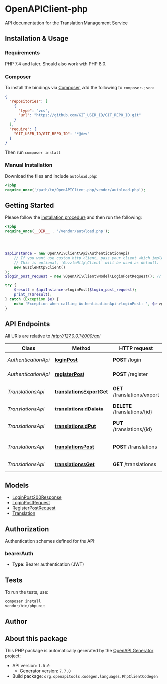 # OpenAPIClient-php

API documentation for the Translation Management Service


## Installation & Usage

### Requirements

PHP 7.4 and later.
Should also work with PHP 8.0.

### Composer

To install the bindings via [Composer](https://getcomposer.org/), add the following to `composer.json`:

```json
{
  "repositories": [
    {
      "type": "vcs",
      "url": "https://github.com/GIT_USER_ID/GIT_REPO_ID.git"
    }
  ],
  "require": {
    "GIT_USER_ID/GIT_REPO_ID": "*@dev"
  }
}
```

Then run `composer install`

### Manual Installation

Download the files and include `autoload.php`:

```php
<?php
require_once('/path/to/OpenAPIClient-php/vendor/autoload.php');
```

## Getting Started

Please follow the [installation procedure](#installation--usage) and then run the following:

```php
<?php
require_once(__DIR__ . '/vendor/autoload.php');




$apiInstance = new OpenAPI\Client\Api\AuthenticationApi(
    // If you want use custom http client, pass your client which implements `GuzzleHttp\ClientInterface`.
    // This is optional, `GuzzleHttp\Client` will be used as default.
    new GuzzleHttp\Client()
);
$login_post_request = new \OpenAPI\Client\Model\LoginPostRequest(); // \OpenAPI\Client\Model\LoginPostRequest

try {
    $result = $apiInstance->loginPost($login_post_request);
    print_r($result);
} catch (Exception $e) {
    echo 'Exception when calling AuthenticationApi->loginPost: ', $e->getMessage(), PHP_EOL;
}

```

## API Endpoints

All URIs are relative to *http://127.0.0.1:8000/api*

Class | Method | HTTP request | Description
------------ | ------------- | ------------- | -------------
*AuthenticationApi* | [**loginPost**](docs/Api/AuthenticationApi.md#loginpost) | **POST** /login | Login and get a token
*AuthenticationApi* | [**registerPost**](docs/Api/AuthenticationApi.md#registerpost) | **POST** /register | Register a new user
*TranslationsApi* | [**translationsExportGet**](docs/Api/TranslationsApi.md#translationsexportget) | **GET** /translations/export | Export translations as JSON
*TranslationsApi* | [**translationsIdDelete**](docs/Api/TranslationsApi.md#translationsiddelete) | **DELETE** /translations/{id} | Delete a translation
*TranslationsApi* | [**translationsIdPut**](docs/Api/TranslationsApi.md#translationsidput) | **PUT** /translations/{id} | Update an existing translation
*TranslationsApi* | [**translationsPost**](docs/Api/TranslationsApi.md#translationspost) | **POST** /translations | Create a new translation
*TranslationsApi* | [**translationssGet**](docs/Api/TranslationsApi.md#translationssget) | **GET** /translationss | Get all translations

## Models

- [LoginPost200Response](docs/Model/LoginPost200Response.md)
- [LoginPostRequest](docs/Model/LoginPostRequest.md)
- [RegisterPostRequest](docs/Model/RegisterPostRequest.md)
- [Translation](docs/Model/Translation.md)

## Authorization

Authentication schemes defined for the API:
### bearerAuth

- **Type**: Bearer authentication (JWT)

## Tests

To run the tests, use:

```bash
composer install
vendor/bin/phpunit
```

## Author



## About this package

This PHP package is automatically generated by the [OpenAPI Generator](https://openapi-generator.tech) project:

- API version: `1.0.0`
    - Generator version: `7.7.0`
- Build package: `org.openapitools.codegen.languages.PhpClientCodegen`
